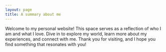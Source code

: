 ```yaml
---
layout: page
title: A summary about me
---
```


Welcome to my personal website! This space serves as a reflection of who I am and what I love. Dive in to explore my world, learn more about my experiences, and connect with me. Thank you for visiting, and I hope you find something that resonates with you!
